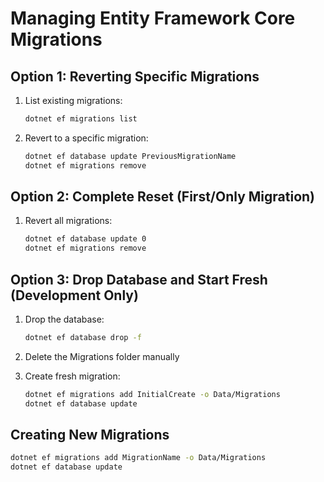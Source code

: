 # Managing Entity Framework Core Migrations

## Option 1: Reverting Specific Migrations

1. List existing migrations:
   ```bash
   dotnet ef migrations list
   ```

2. Revert to a specific migration:
   ```bash
   dotnet ef database update PreviousMigrationName
   dotnet ef migrations remove
   ```

## Option 2: Complete Reset (First/Only Migration)

1. Revert all migrations:
   ```bash
   dotnet ef database update 0
   dotnet ef migrations remove
   ```

## Option 3: Drop Database and Start Fresh (Development Only)

1. Drop the database:
   ```bash
   dotnet ef database drop -f
   ```

2. Delete the Migrations folder manually

3. Create fresh migration:
   ```bash
   dotnet ef migrations add InitialCreate -o Data/Migrations
   dotnet ef database update
   ```

## Creating New Migrations

```bash
dotnet ef migrations add MigrationName -o Data/Migrations
dotnet ef database update
```